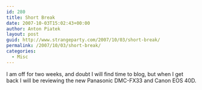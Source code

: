 ```yaml
---
id: 280
title: Short Break
date: 2007-10-03T15:02:43+00:00
author: Anton Piatek
layout: post
guid: http://www.strangeparty.com/2007/10/03/short-break/
permalink: /2007/10/03/short-break/
categories:
  - Misc
---
```

I am off for two weeks, and doubt I will find time to blog, but when I get back I will be reviewing the new Panasonic DMC-FX33 and Canon EOS 40D.